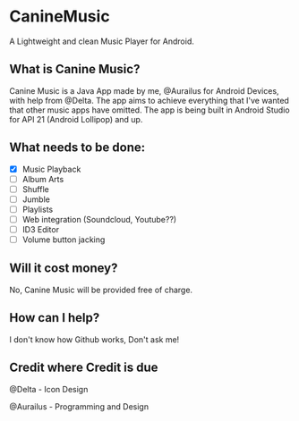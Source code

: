 # CanineMusic
A Lightweight and clean Music Player for Android.

## What is Canine Music?
Canine Music is a Java App made by me, @Aurailus for Android Devices, with help from @Delta. The app aims to achieve everything that I've wanted that other music apps have omitted. The app is being built in Android Studio for API 21 (Android Lollipop) and up.

## What needs to be done:
- [x] Music Playback
- [ ] Album Arts
- [ ] Shuffle
- [ ] Jumble
- [ ] Playlists
- [ ] Web integration (Soundcloud, Youtube??)
- [ ] ID3 Editor
- [ ] Volume button jacking

## Will it cost money?
No, Canine Music will be provided free of charge.

## How can I help?
I don't know how Github works, Don't ask me!

## Credit where Credit is due
@Delta - Icon Design

@Aurailus - Programming and Design
